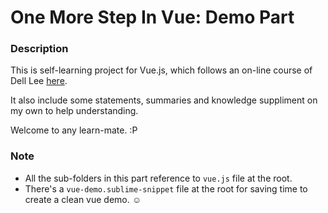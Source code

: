 # One More Step In Vue: Demo Part

### Description

This is self-learning project for Vue.js, which follows an on-line course of Dell Lee [here](https://coding.imooc.com/class/203.html).

It also include some statements, summaries and knowledge suppliment on my own to help understanding.

Welcome to any learn-mate. :P


### Note

- All the sub-folders in this part reference to `vue.js` file at the root.
- There's a `vue-demo.sublime-snippet` file at the root for saving time to create a clean vue demo. ☺️